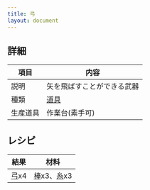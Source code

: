 ```yaml
---
title: 弓
layout: document
---
```

## 詳細

|項目|内容|
|---|---|
|説明|矢を飛ばすことができる武器|
|種類|[道具](道具)|
|生産道具|作業台(素手可)|

## レシピ

|結果|材料|
|---|---|
|[弓](弓)x4|[棒](棒)x3、[糸](糸)x3|

